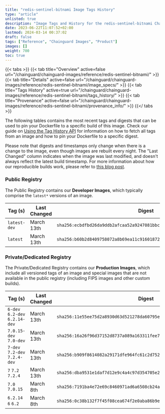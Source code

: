 ```yaml
---
title: "redis-sentinel-bitnami Image Tags History"
type: "article"
unlisted: true
description: "Image Tags and History for the redis-sentinel-bitnami Chainguard Image"
date: 2023-06-22T11:07:52+02:00
lastmod: 2024-03-14 00:37:02
draft: false
tags: ["Reference", "Chainguard Images", "Product"]
images: []
weight: 700
toc: true
---
```


{{< tabs >}}
{{< tab title="Overview" active=false url="/chainguard/chainguard-images/reference/redis-sentinel-bitnami/" >}}
{{< tab title="Details" active=false url="/chainguard/chainguard-images/reference/redis-sentinel-bitnami/image_specs/" >}}
{{< tab title="Tags History" active=true url="/chainguard/chainguard-images/reference/redis-sentinel-bitnami/tags_history/" >}}
{{< tab title="Provenance" active=false url="/chainguard/chainguard-images/reference/redis-sentinel-bitnami/provenance_info/" >}}
{{</ tabs >}}

The following tables contains the most recent tags and digests that can be used to pin your Dockerfile to a specific build of this image. Check our guide on [Using the Tag History API](/chainguard/chainguard-images/using-the-tag-history-api/) for information on how to fetch all tags from an image and how to pin your Dockerfile to a specific digest.

Please note that digests and timestamps only change when there is a change to the image, even though images are rebuilt every night. The "Last Changed" column indicates when the image was last modified, and doesn't always reflect the latest build timestamp. For more information about how our reproducible builds work, please refer to [this blog post](https://www.chainguard.dev/unchained/reproducing-chainguards-reproducible-image-builds).

### Public Registry
The Public Registry contains our **Developer Images**, which typically comprise the `latest*` versions of an image.

| Tag (s)       | Last Changed | Digest                                                                    |
|---------------|--------------|---------------------------------------------------------------------------|
|  `latest-dev` | March 13th   | `sha256:ecbdfbd26da9ddb2afcaa52a9247081bbc42aec95051fa26254be7f412c6dc52` |
|  `latest`     | March 13th   | `sha256:b60b2d8409758072a8b69ea11c9160187237d4adbb1c72daa5e7a61a187a8bdd` |


### Private/Dedicated Registry
The Private/Dedicated Registry contains our **Production Images**, which include all versioned tags of an image and special images that are not available in the public registry (including FIPS images and other custom builds).

| Tag (s)                         | Last Changed | Digest                                                                    |
|---------------------------------|--------------|---------------------------------------------------------------------------|
|  `6-dev` `6.2-dev` `6.2.14-dev` | March 13th   | `sha256:11e55ee75d2a8930d63d521278da60795ee6ce6296d71275307977140e04c3a7` |
|  `7.0.15-dev` `7.0-dev`         | March 13th   | `sha256:16a26f96d37152d8737a089a163311fee73631de71b7d12bd5afa70bb330a8d3` |
|  `7-dev` `7.2-dev` `7.2.4-dev`  | March 13th   | `sha256:b909f8614082a29171dfe964fc61c2d752070695d62715f81d39f0c62aa6de27` |
|  `7` `7.2` `7.2.4`              | March 13th   | `sha256:dba9531e1daf7d12e9c4a4c97d354705e21a5210189c1ef51f04ebdbe4d19039` |
|  `7.0` `7.0.15`                 | March 8th    | `sha256:7191ba4e72e69c8460971ad6a6508cb24aef33a0a2c6b267ee1e3c2ab65cd8f5` |
|  `6.2.14` `6` `6.2`             | March 8th    | `sha256:0c38b132f7f45f08cea674f2e0aba86b9e4f14f6d2d95a75fd905d2e36a14ee7` |

